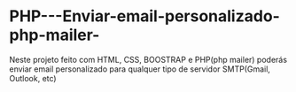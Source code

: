 # PHP---Enviar-email-personalizado-php-mailer-
Neste projeto feito com HTML, CSS, BOOSTRAP e PHP(php mailer) poderás enviar email personalizado para qualquer tipo de servidor  SMTP(Gmail, Outlook, etc)
